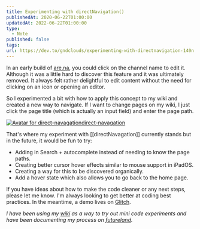```yaml
---
title: Experimenting with directNavigation()
publishedAt: 2020-06-22T01:00:00
updatedAt: 2022-06-22T01:00:00
type:
  - Note
published: false
tags: 
url: https://dev.to/gndclouds/experimenting-with-directnavigation-140n
---
```

In an early build of [are.na](http://are.na/), you could click on the channel name to edit it. Although it was a little hard to discover this feature and it was ultimately removed. It always felt rather delightful to edit content without the need for clicking on an icon or opening an editor.

So I experimented a bit with how to apply this concept to my wiki and created a new way to navigate. If I want to change pages on my wiki, I just click the page title (which is actually an input field) and enter the page path.

[![Avatar for direct-navagation](https://cdn.glitch.global/project-avatar/2ff0e797-b09a-4778-b41b-6fd69beb7cb9.png?1584169917850)direct-navagation](https://glitch.com/~direct-navagation)

That's where my experiment with [[directNavagation]] currently stands but in the future, it would be fun to try:

- Adding in Search + autocomplete instead of needing to know the page paths.
- Creating better cursor hover effects similar to mouse support in iPadOS.
- Creating a way for this to be discovered organically.
- Add a hover state which also allows you to go back to the home page.

If you have ideas about how to make the code cleaner or any next steps, please let me know. I'm always looking to get better at coding best practices. In the meantime, a demo lives on [Glitch](https://glitch.com/~direct-navagation).

_I have been using my [wiki](https://gndclouds.cc/) as a way to try out mini code experiments and have been documenting my process on [futureland](https://futureland.tv/gndclouds/gndclouds-cc)._